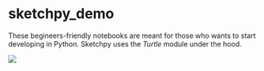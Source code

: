 # sketchpy_demo
These begineers-friendly notebooks are meant for those who wants to start developing in Python. Sketchpy uses the *Turtle* module under the hood.

<img src="images/rdj.gif" />
